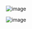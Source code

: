 ![image](https://github.com/Octawel/JAVA-2024/assets/95048266/855b5e17-435a-493d-81f5-b55152f889fa)

![image](https://github.com/Octawel/JAVA-2024/assets/95048266/4ae18f18-fff6-48b0-a39c-b5d46a0a78e9)
